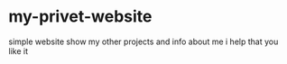 # my-privet-website
simple website show my other projects and info about me i help that you like it

